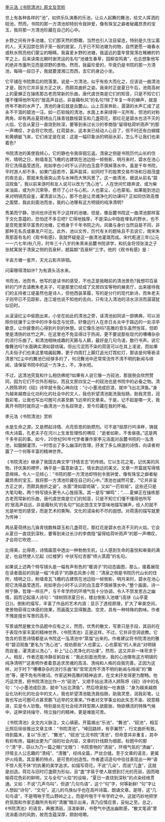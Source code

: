 [李元洛《书院清池》原文及赏析](https://www.vrrw.net/wx/10918.html)

世上有各种各样的“池”，如供乐队演奏的乐池，让众人起舞的舞池，给文人挥洒的砚池，然而，书院的那一方清池却特别令我钟爱，像有珠宝之癖者秘藏昂贵的宝玉，我将那一方清池珍藏在自己的心中。

乡野之间有许多池塘，它们那天然的野趣，当然也引人注目留连，特别是久住尘嚣的人，天天囚禁在鸽子笼一般的居室，几乎已不知池塘为何物，自然更愿一塘春水或秋水照亮他们蒙尘的眼睛。我喜爱乡野的池塘，我遥远的童年曾晃荡在稚嫩的钓竿之上，后来读南北朝时谢灵运的名句“池塘生春草，园柳变鸣禽”，也总想象他写的绝非市廛所见而是郊野的景物。然而，我最珍爱的，毕竟仍是书院的那一方清池，每隔一段日子，我就要渡湘江而西，去它的身边小坐。

它平铺在书院靠后的院落里。说是一方清池，似乎有些大而化之，应该说一曲清池才是，因为它并非呈方正之状，而颇具曲折之姿。我来时正是夏日午后，池周高树上的夏蝉正在操练那古老而常新的乐曲，唐代虞世南是它们的知音，只是不知它们懂不懂得他所写的“居高声自远，非是藉秋风”的名句?除了年复一年的蝉声，就是终年不断的水声了。清池的身后就是岳麓山，山上百泉奔赴，潺潺的水声汇成了这永不干涸的碧池一汪。如一匹软缎的清池，水面上本来绿得一无所有，但池的对称两角，却有两丛夏荷绣出几铢青钱数枝碧玉和几盏荷花，那红花是碧水也浇不灭的火焰，它会从夏日一直烧到秋深，要等到来过长沙的李商隐“留得枯荷听雨声”的那一声喟叹，才会将它吹熄。红荷碧水，这本来已经动人心目了，但不时还有白蝴蝶和黄蜻蜓飞来，它们肯定是在说：这是一幅印象派的明丽水彩，怎么不让我们也来着色?



书院清池的美使我倾心，它的静也令我徘徊忘返。清泉之侧是书院历代山长的住所，晴明之日，粉墙青瓦飞檐的古建筑在池边拍一帧倒影，明月来时，碧水在池心将它洗得晶莹透亮，宛如李白小时不认识的白玉盘不慎掉落水中。虽是千年书院，平时游人却不多，如果门庭若市，嚣声盈耳，如同时下的股票交易市场和日趋茂盛的夜总会，那就未免唐突山灵与水神而大煞风景了。这一曲清池，据说从前名“碧沼观鱼”，我以前来游时和友人说可以改为“洗心池”。人在世间忙碌奔波，或为柴米油盐，或为升沉荣辱，费尽了心计与心机，人也蒙尘，心也蒙垢，如果能到池边来对明镜而自鉴，濯清波以洗心，那不也是让灵魂净化的功课吗? 正如同仿效高僧之面壁，我此刻面池而坐，我的心池哪有这方明镜的纯净清明?

秀美而宁静，世间也许还有不少这样的池塘，但是，像岳麓书院这一曲清池那样富于文化意蕴的，恐怕还不多见吧? 它得地独厚，不是深山中隐姓埋名的野水，也不是宫苑里荣华富贵的池塘，它栖身于千年书院之内，风徽与身价当然自是不同，非那种无名氏或暴发户可比。此外，池以文传，历代有关的题咏且不去说它，南宋朱熹那首有名的《观书有感》，我就怀疑是这一曲清池灌溉而成。宋代乾道三年(公元一一六七年)秋八月，时年三十八岁的朱熹来岳麓书院讲学，和抗金将领张浚之子张栻寓居于清泉之侧的百泉轩，题扁额“百泉轩”三字。他的《观书有感》是：

半亩方塘一鉴开，天光云影共徘徊。

问渠哪得清如许? 为有源头活水来。

书而池，池而书，他写的是读书的感受，不也正是我眼前的清池景色?我想叩百泉轩的门环去请教朱老夫子，可是那里已经成了文房四宝等物的展卖厅，出来接待我们的主持者江堤虽然也是诗人，但他西装革履，写的是分行的现代新诗，而朱老夫子则早已不见踪影，连江堤也说不知他的去向，只有注入清池的活水淙淙而潺潺犹似旧时。

从滚滚红尘中偷跑出来，小坐在如此的清池之旁，读清池如同读一部佛典，可以消除你扰攘于尘世中的许多俗念与忧烦，好像远行人在赤日炎炎中于路边的一处凉亭歇息，让你疲惫的心得到片刻的休憩。说它像乐池吗?高雅的音乐虽然悦耳，但即使是清扬的丝竹之声，在这里也不免显得过于热闹，更不要说那些现代的嘈嘈杂杂的流行乐曲了。和清池相映成趣的天籁与人籁，最好是几句鸟语，数行书声。说它像舞池吗?水面确实滑如碧琉璃，但出污泥而不染的荷莲可以在其上凌波，而如果凡夫俗子们也来这里喧阗起舞，更于四周打上脚灯追光灯霓虹灯，那该是何等亵渎清景?红尘中的舞池已经够多的了，何况舞池中还常常流传不清不明的新闻与绯闻，请保留书院中的这一方净土，不，净水吧。

不过，这清池究竟和什么相仿佛呢?如果有人说它像一方砚池，那我倒会欣然赞同，因为它们不仅外形相似，而且文房四宝之一的砚池也是书院中的必备之物。清人顾陈垿的《砚》诗早就令我心神向往：“小小墨池成巨浪，就中飞出北溟鱼。”身为越来越商业化功利化的社会中的文人，我也祈望清池能洗我俗肠，助我灵思，润我彩笔，让我也写出可圈可点甚至鹏飞远举的文章来。于是，记不起是哪一天，我离开书院时就将这一曲清池一方名砚带走，至今珍藏在我的怀袖。

李元洛《书院清池》赏析

水是生命之源，又是燃起诗情、点亮哲思的助燃剂。可不是?屈原行吟泽畔，铸就伟大诗篇，孔老夫子在河川上生发哲理性的喟叹：“逝者如斯，不舍昼夜。”这是两千多年前的事。如今，20世纪90年代学者兼作家李元洛面对岳麓书院的一泓清池，如醍醐灌顶，一时悟出了多么幽深的哲理，抒发了多么绵邈的诗情，向读者袒露了一个何等丰富的精神世界。

《书院清池》继承了我国古典文学“抒情言志”的传统。它以生花之笔，记优美的风物，抒优美的襟怀，确乎是一篇意新语工、情长韵远的美文。文章一开篇就写得情意绵绵，令人一见倾心：“书院的那一方清池却特别令我钟爱，像有珠宝之癖者秘藏昂贵的宝玉，我将那一方清池珍藏在自己的心中。”清池也诚然可爱，“它并非呈方正之状，而颇具曲折之姿”。水面“滑如碧琉璃”，又如“一匹软缎”。这些还只是大笔勾勒，两个特写镜头更令人心旌摇荡。其一是写“蝉鸣”：“……夏蝉正在操练那古老而常新的乐曲，唐代虞世南是它们的知音，只是不知它们懂不懂得他所写的‘居高声自远，非是藉秋风’的名句?”如此饱含文学意味地描写蝉声，给人的就不光是听觉的感受，而是艺术的熏陶、文化的浸染和不尽的遐想。对荷莲的描写就更为传神：

两丛夏荷绣出几铢青钱数株碧玉和几盏荷花，那红花是碧水也浇不灭的火焰，它会从夏日一直烧到深秋，要等到来过长沙的李商隐“留得枯荷听雨声”的那一声喟叹，才会将它吹熄……

比得美，比得奇，诗情画意中透出一种勃勃生机，让人感到生命的喜悦和审美的满足，也自然使人忆起《红楼梦》中状写红杏那“喷火蒸霞”的名句。

如果说上述两个特写镜头是一幅有声有色的“暖调子”的动态画图，那么，接着展现在读者面前的则是一幅“冷调子”的静态风景小照：“清泉之侧是书院历代山长的住所，晴明之日，粉墙青瓦飞檐的古建筑在池边拍一帧倒影，明月来时，碧水在池心把它洗得晶莹透亮，宛如李白小时不认识的白玉盘不慎掉落水中。”整个画面，诗一样宁静，哲理一样庄严，与千年学府的环境气氛十分协调，令人不禁发思古之幽情，因而记起唐人诗句：“绿树阴浓夏日长，楼台倒影入池塘”(高骈《山亭夏日》)。倒影的描写，丰富了作品的艺术内涵：显示了透视原理，扩大了审美空间，使景物获得立体感的效果，而画面又显得飘逸、空灵，具有一种特殊的韵味。作者不愧是擅长写景的高手。

写景诚然是散文作品题中应有之义，然而，优秀的散文，写景只是手段，其目的在于表现作家丰富的精神世界。《书院清池》正是这样。不过，它并非空洞说教。它饱含的哲思诗情都是从书院这一泓清池中“蒸馏”出来的。作者建议将书院清池的雅号“碧沼观鱼”更名为“洗心池”，规劝那些“人也蒙尘，心也蒙垢”的人来此“对明镜而自鉴，濯清波以洗心”，补上“让心灵净化的功课”。然而，这又并非一味苛求于人。相反，作者还能冷静反躬自省：“我此刻面池而坐，我的心池哪有这方明镜的纯净清明?”这表明作者着意追求灵魂的高洁、清纯和人格的自我完善。正因为这样，对于时下“嘈嘈杂杂的流行乐曲”和“常常流传不清不明的新闻与绯闻”的“舞池”等，便不免有所微词。作家这种高雅的精神追求，在文末抒发得更为酣畅。他巧运灵思，把书院清池比作一方“砚池”，又顺手拈出清诗人顾陈垿《砚》诗中的名句：“小小墨池成巨浪，就中飞出北溟鱼”，然后喷泉般一吐衷肠：“身为越来越商业化功利化的社会中的文人，我也祈望清池能洗我俗肠，助我灵思，润我彩笔，让我也写出可圈可点甚至鹏飞远举的文章来。”作者对文学事业如此矢志不渝、锐意精进，实是令人钦敬。特别是处在社会经济转型期人欲膨胀、物欲横流的特殊气候中，这种坚持操守、特立独行的精神，更是难能可贵。

《书院清池》全文内义脉注，文心缜密。开篇揭出“乐池”、“舞池”、“砚池”，相互比照后徐徐推出文章主体：“书院清池”，“峰回路转，有亭翼然”，行文曲折有致。待到篇末，复以“乐池”、“舞池”、“砚池”比况书院“清池”，但命意并非重复，其中有抑有扬，辐射出更为广阔的社会内容，文章的针线颇为细密。标题中的那个“清”字，窃以为乃一篇之眼(“文眼”)：书院景物的“清丽”，环境气氛的“清幽”，抒情主人公志趣的“清纯”、“清雅”，经纬全篇，严丝合缝。至于文章的语言，更属炉火纯青。其显著的特点，是可贵的创造性。作者遣词造句中往往表现出一种“语不惊人死不休”的执著的美学追求。如描写荷花，不说“几朵”，而说“几盏”，这就是创造。荷花与旧时灯盏颇为形似，且“盏”字易于使人联想到灯光的亮丽，因而暗喻荷花色彩的鲜明，又与全句“火焰”的设喻，“夏日一直烧到深秋”的点染经络贯通。又如：不说“几声鸟叫”，但道“几句鸟语”，这个“句”字，何等新鲜! “句”字让人想起“诗句”、“文句”。这儿的鸟族似乎也在高吟诗篇、朗诵文章。是呀，这“几句鸟语”，不是啁啾于荒山野岭之上，而是吟哦于千年学府之中。这就巧妙地把学府氛围和作家志趣所共有的“清雅”暗示出来，真乃应情应景，妥帖之至。总之，《书院清池》的语言，典雅清丽，活泼新鲜，书卷气中透出幽默感，“散文笔调”里流淌着诗的风韵，故而含蕴深厚，颇耐咀嚼。

